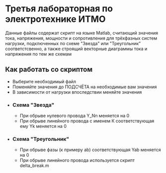 # Третья лабораторная по электротехнике ИТМО
Данные файлы содержат скрипт на языке Matlab, считающий значения тока, напряжения, мощности и сопротивления для трёхфазных систем нагрузки, подключенных по схеме "Звезда" или "Треугольник" соответстсвенно, а также строящий векторные диаграммы тока и напряжения по тем же схемам 
## Как работать со скриптом
- Выберите необходимый файл
- Поменяйте значения до ПОДСЧЁТА на необходимые вам значения
- В зависимости от нагрузки впоследствии меняйте значения
- ### Схема "Звезда"
  - При обрыве нулевого провода Y_Nn меняется на 0
  - При обрыве линейного провода с именем К соответствующая ему Yk меняется на 0
- ### Схема "Треугольник"
  - При обрыве фазы (к примеру ab) соответствующая Yab меняется на 0
  - При обрыве линейного провода используется скрипт delta_break.m
